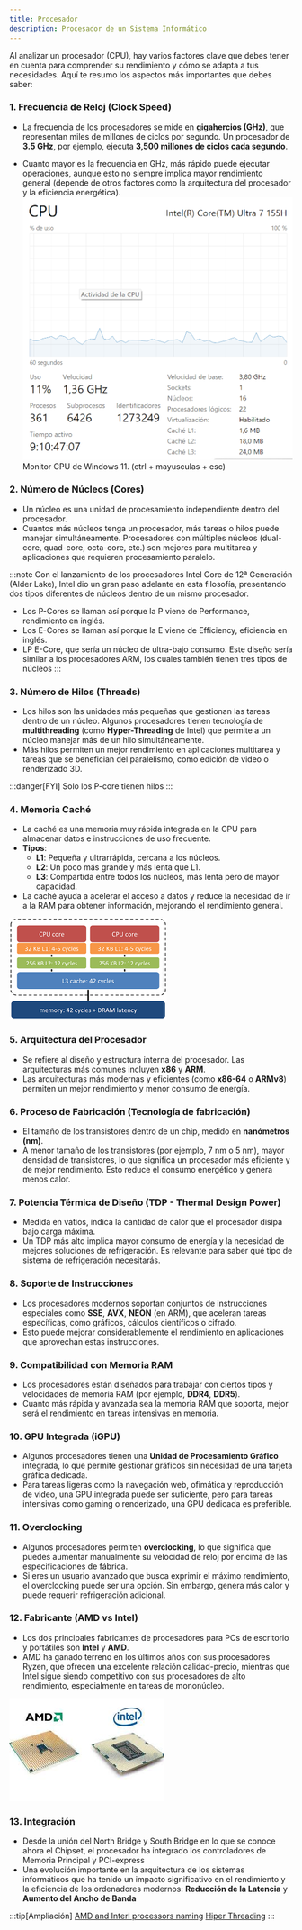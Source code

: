 ```yaml
---
title: Procesador
description: Procesador de un Sistema Informático
---
```


Al analizar un procesador (CPU), hay varios factores clave que debes tener en cuenta para comprender su rendimiento y cómo se adapta a tus necesidades. Aquí te resumo los aspectos más importantes que debes saber:

### 1. **Frecuencia de Reloj (Clock Speed)**
   - La frecuencia de los procesadores se mide en **gigahercios (GHz)**, que representan miles de millones de ciclos por segundo. Un procesador de **3.5 GHz**, por ejemplo, ejecuta **3,500 millones de ciclos cada segundo**.

   - Cuanto mayor es la frecuencia en GHz, más rápido puede ejecutar operaciones, aunque esto no siempre implica mayor rendimiento general (depende de otros factores como la arquitectura del procesador y la eficiencia energética).
![Monitor CPU W11](../../../../assets/ut1/cpuMonitor.png)
Monitor CPU de Windows 11. (ctrl + mayusculas + esc)

### 2. **Número de Núcleos (Cores)**
   - Un núcleo es una unidad de procesamiento independiente dentro del procesador.
   - Cuantos más núcleos tenga un procesador, más tareas o hilos puede manejar simultáneamente. Procesadores con múltiples núcleos (dual-core, quad-core, octa-core, etc.) son mejores para multitarea y aplicaciones que requieren procesamiento paralelo.
   
   :::note
   Con el lanzamiento de los procesadores Intel Core de 12ª Generación (Alder Lake), Intel dio un gran paso adelante en esta filosofía, presentando dos tipos diferentes de núcleos dentro de un mismo procesador.

   - Los P-Cores se llaman así porque la P viene de Performance, rendimiento en inglés.
   - Los E-Cores se llaman así porque la E viene de Efficiency, eficiencia en inglés.
   - LP E-Core, que sería un núcleo de ultra-bajo consumo. Este diseño sería similar a los procesadores ARM, los cuales también tienen tres tipos de núcleos
   :::

### 3. **Número de Hilos (Threads)**
   - Los hilos son las unidades más pequeñas que gestionan las tareas dentro de un núcleo. Algunos procesadores tienen tecnología de **multithreading** (como **Hyper-Threading** de Intel) que permite a un núcleo manejar más de un hilo simultáneamente.
   - Más hilos permiten un mejor rendimiento en aplicaciones multitarea y tareas que se benefician del paralelismo, como edición de video o renderizado 3D.

:::danger[FYI]
Solo los P-core tienen hilos
:::

### 4. **Memoria Caché**
   - La caché es una memoria muy rápida integrada en la CPU para almacenar datos e instrucciones de uso frecuente.
   - **Tipos**: 
     - **L1**: Pequeña y ultrarrápida, cercana a los núcleos.
     - **L2**: Un poco más grande y más lenta que L1.
     - **L3**: Compartida entre todos los núcleos, más lenta pero de mayor capacidad.
   - La caché ayuda a acelerar el acceso a datos y reduce la necesidad de ir a la RAM para obtener información, mejorando el rendimiento general.

   ![Caches L1, L2, L3](../../../../assets/ut1/caches.png) 

### 5. **Arquitectura del Procesador**
   - Se refiere al diseño y estructura interna del procesador. Las arquitecturas más comunes incluyen **x86** y **ARM**.
   - Las arquitecturas más modernas y eficientes (como **x86-64** o **ARMv8**) permiten un mejor rendimiento y menor consumo de energía.

### 6. **Proceso de Fabricación (Tecnología de fabricación)**
   - El tamaño de los transistores dentro de un chip, medido en **nanómetros (nm)**.
   - A menor tamaño de los transistores (por ejemplo, 7 nm o 5 nm), mayor densidad de transistores, lo que significa un procesador más eficiente y de mejor rendimiento. Esto reduce el consumo energético y genera menos calor.

### 7. **Potencia Térmica de Diseño (TDP - Thermal Design Power)**
   - Medida en vatios, indica la cantidad de calor que el procesador disipa bajo carga máxima.
   - Un TDP más alto implica mayor consumo de energía y la necesidad de mejores soluciones de refrigeración. Es relevante para saber qué tipo de sistema de refrigeración necesitarás.

### 8. **Soporte de Instrucciones**
   - Los procesadores modernos soportan conjuntos de instrucciones especiales como **SSE**, **AVX**, **NEON** (en ARM), que aceleran tareas específicas, como gráficos, cálculos científicos o cifrado.
   - Esto puede mejorar considerablemente el rendimiento en aplicaciones que aprovechan estas instrucciones.

### 9. **Compatibilidad con Memoria RAM**
   - Los procesadores están diseñados para trabajar con ciertos tipos y velocidades de memoria RAM (por ejemplo, **DDR4**, **DDR5**).
   - Cuanto más rápida y avanzada sea la memoria RAM que soporta, mejor será el rendimiento en tareas intensivas en memoria.

### 10. **GPU Integrada (iGPU)**
   - Algunos procesadores tienen una **Unidad de Procesamiento Gráfico** integrada, lo que permite gestionar gráficos sin necesidad de una tarjeta gráfica dedicada.
   - Para tareas ligeras como la navegación web, ofimática y reproducción de video, una GPU integrada puede ser suficiente, pero para tareas intensivas como gaming o renderizado, una GPU dedicada es preferible.

### 11. **Overclocking**
   - Algunos procesadores permiten **overclocking**, lo que significa que puedes aumentar manualmente su velocidad de reloj por encima de las especificaciones de fábrica.
   - Si eres un usuario avanzado que busca exprimir el máximo rendimiento, el overclocking puede ser una opción. Sin embargo, genera más calor y puede requerir refrigeración adicional.

### 12. **Fabricante (AMD vs Intel)**
   - Los dos principales fabricantes de procesadores para PCs de escritorio y portátiles son **Intel** y **AMD**.
   - AMD ha ganado terreno en los últimos años con sus procesadores Ryzen, que ofrecen una excelente relación calidad-precio, mientras que Intel sigue siendo competitivo con sus procesadores de alto rendimiento, especialmente en tareas de mononúcleo.

![Procesador AMD e Intel](../../../../assets/ut1/procesador.jpg) 

### 13. **Integración**
   - Desde la unión del North Bridge y South Bridge en lo que se conoce ahora el Chipset, el procesador ha integrado los controladores de Memoria Principal y PCI-express
   - Una evolución importante en la arquitectura de los sistemas informáticos que ha tenido un impacto significativo en el rendimiento y la eficiencia de los ordenadores modernos: **Reducción de la Latencia** y **Aumento del Ancho de Banda**

:::tip[Ampliación]
[AMD and Interl processors naming](https://www.youtube.com/watch?v=ELJxau5qaQI)
[Hiper Threading](https://www.youtube.com/watch?v=lrT9Bl0MCXQ)
:::
